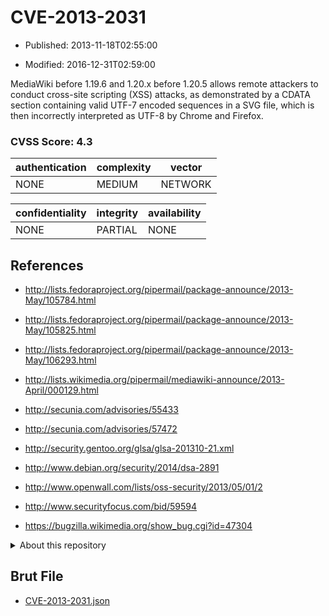 # CVE-2013-2031

- Published: 2013-11-18T02:55:00

- Modified: 2016-12-31T02:59:00

MediaWiki before 1.19.6 and 1.20.x before 1.20.5 allows remote attackers to conduct cross-site scripting (XSS) attacks, as demonstrated by a CDATA section containing valid UTF-7 encoded sequences in a SVG file, which is then incorrectly interpreted as UTF-8 by Chrome and Firefox.

### CVSS Score: **4.3**

| authentication | complexity | vector |
| --- | --- | --- |
| NONE | MEDIUM | NETWORK |

| confidentiality | integrity | availability |
| --- | --- | --- |
| NONE | PARTIAL | NONE |

## References

* http://lists.fedoraproject.org/pipermail/package-announce/2013-May/105784.html

* http://lists.fedoraproject.org/pipermail/package-announce/2013-May/105825.html

* http://lists.fedoraproject.org/pipermail/package-announce/2013-May/106293.html

* http://lists.wikimedia.org/pipermail/mediawiki-announce/2013-April/000129.html

* http://secunia.com/advisories/55433

* http://secunia.com/advisories/57472

* http://security.gentoo.org/glsa/glsa-201310-21.xml

* http://www.debian.org/security/2014/dsa-2891

* http://www.openwall.com/lists/oss-security/2013/05/01/2

* http://www.securityfocus.com/bid/59594

* https://bugzilla.wikimedia.org/show_bug.cgi?id=47304

<details>
<summary>About this repository</summary> 

  This repository is part of the project [Live Hack CVE](https://github.com/Live-Hack-CVE). Main website can be found [www.live-hack.org](https://www.live-hack.org) 
  
  Made by [Sn0wAlice](https://github.com/Sn0wAlice) for the people that care about security and need to have a feed of the latest CVEs. Hope you enjoy it, don't forget to star the repo and follow me on [Twitter](https://twitter.com/Sn0wAlice) and [Github](https://github.com/Sn0wAlice). And that is my [personnal website](https://www.alice-snow.me/)

  - [Home Page](https://github.com/Live-Hack-CVE)
  - [Framework](https://github.com/Live-Hack-CVE/cve-framework)
  - [CVE database](https://github.com/Live-Hack-CVE/full_database)
  - [Changelog](https://github.com/Live-Hack-CVE/Changelog)
</details>

## Brut File

* [CVE-2013-2031.json](https://raw.githubusercontent.com/Live-Hack-CVE/full_database/main/cves/2013/CVE-2013-2031.json)

